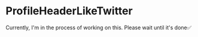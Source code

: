 # ProfileHeaderLikeTwitter

Currently, I'm in the process of working on this. Please wait until it's done✅

